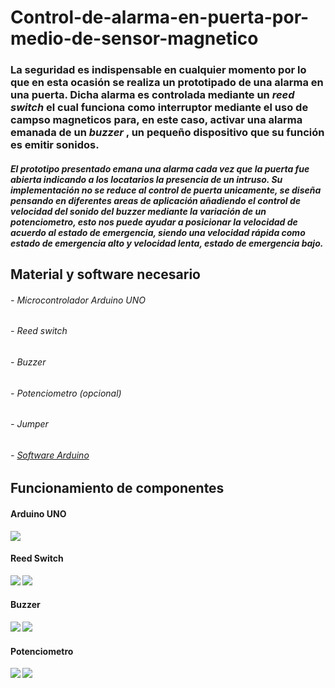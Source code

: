 # <b> Control-de-alarma-en-puerta-por-medio-de-sensor-magnetico
<H3> 
La seguridad es indispensable en cualquier momento por lo que en esta ocasión se realiza un prototipado de una alarma en una puerta. Dicha alarma es controlada mediante un <i> <b> reed switch </b> </i> el cual funciona como interruptor mediante el uso de campso magneticos para, en este caso, activar una alarma emanada de un <i> <b> buzzer </b> </i>, un pequeño dispositivo que su función es emitir sonidos.
</H3>

<H5> 
El prototipo presentado emana una alarma cada vez que la puerta fue abierta indicando a los locatarios la presencia de un intruso. 
 Su implementación no se reduce al control de puerta unicamente, se diseña pensando en diferentes areas de aplicación añadiendo el control de velocidad del sonido del <i> <b> buzzer </b> </i> mediante la variación de un potenciometro, esto nos puede ayudar a posicionar la velocidad de acuerdo al estado de emergencia, siendo una velocidad rápida como estado de emergencia alto y velocidad lenta, estado de emergencia bajo.
</H5>

<H2> Material y software necesario </H2>
  <h6> - Microcontrolador Arduino UNO </h6>
  <h6> - Reed switch </h6>
  <h6> - Buzzer
  <h6> - Potenciometro (opcional)
  <h6> - Jumper
  <h6> - <a href = https://www.arduino.cc/en/Main/Software target="_blank"> Software Arduino </a>
  
  <H2> Funcionamiento de componentes </H2>
<H4> Arduino UNO </H4>
<img src = "/arduino.jpg">
  
  <H4> Reed Switch </H4>
  <img src = "/reed_switch_funcion.jpg">
  <img src = "/reed_switch.png">
  
  <H4> Buzzer </H4>
  <img src = "/buzzer.png">
  <img src = "/buzzer_arduino.png">
  
  <H4> Potenciometro </H4>
  <img src = "/pote.png">
  <img src = "/pote_arduino.png">
  

